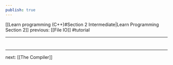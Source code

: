 ```yaml
---
publish: true
---
```

[[Learn programming (C++)#Section 2 Intermediate|Learn Programming Section 2]]  previous: [[File IO]]   #tutorial

---






#
---
next: [[The Compiler]] 

